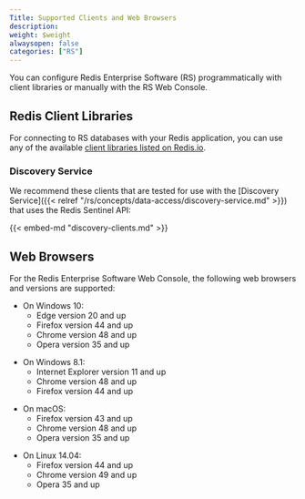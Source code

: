 ```yaml
---
Title: Supported Clients and Web Browsers
description:
weight: $weight
alwaysopen: false
categories: ["RS"]
---
```

You can configure Redis Enterprise Software (RS) programmatically with client libraries
or manually with the RS Web Console.

## Redis Client Libraries

For connecting to RS databases with your
Redis application, you can use any of the available [client libraries
listed on Redis.io](https://redis.io/clients).

### Discovery Service

We recommend these clients that are tested for use with the [Discovery Service]({{< relref "/rs/concepts/data-access/discovery-service.md" >}}) that uses the Redis Sentinel API:

{{< embed-md "discovery-clients.md" >}}

## Web Browsers

For the Redis Enterprise Software Web Console, the following web browsers
and versions are supported:

- On Windows 10:
    - Edge version 20 and up
    - Firefox version 44 and up
    - Chrome version 48 and up
    - Opera version 35 and up

<!-- -->

- On Windows 8.1:
    - Internet Explorer version 11 and up
    - Chrome version 48 and up
    - Firefox version 44 and up

<!-- -->

- On macOS:
    - Firefox version 43 and up
    - Chrome version 48 and up
    - Opera version 35 and up

<!-- -->

- On Linux 14.04:
    - Firefox version 44 and up
    - Chrome version 49 and up
    - Opera 35 and up

